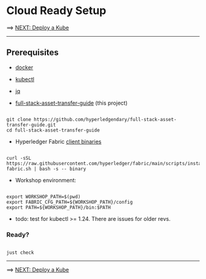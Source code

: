 # Cloud Ready Setup

==> [NEXT: Deploy a Kube](./10-kube.md)

---

## Prerequisites 

- [docker](https://www.docker.com/get-started/)

- [kubectl](https://kubernetes.io/docs/tasks/tools/)

- [jq](https://stedolan.github.io/jq/download/)

- [full-stack-asset-transfer-guide](https://github.com/hyperledgendary/full-stack-asset-transfer-guide) (this project)
```shell

git clone https://github.com/hyperledgendary/full-stack-asset-transfer-guide.git
cd full-stack-asset-transfer-guide

```

- Hyperledger Fabric [client binaries](https://hyperledger-fabric.readthedocs.io/en/latest/install.html#download-fabric-samples-docker-images-and-binaries)
```shell

curl -sSL https://raw.githubusercontent.com/hyperledger/fabric/main/scripts/install-fabric.sh | bash -s -- binary

```

- Workshop environment:

```shell

export WORKSHOP_PATH=$(pwd)
export FABRIC_CFG_PATH=${WORKSHOP_PATH}/config  
export PATH=${WORKSHOP_PATH}/bin:$PATH

```

- todo: test for kubectl >= 1.24.  There are issues for older revs.


### Ready?

```shell

just check

```


--- 

==> [NEXT: Deploy a Kube](./10-kube.md)
